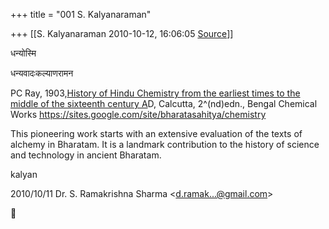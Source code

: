 +++
title = "001 S. Kalyanaraman"

+++
[[S. Kalyanaraman	2010-10-12, 16:06:05 [Source](https://groups.google.com/g/bvparishat/c/tmPBEkwsAKI)]]



धन्योस्मि

धन्यवादःकल्याणरामन

  

PC Ray, 1903,[History of Hindu Chemistry from the earliest times to the middle of the sixteenth century A](http://www.scribd.com/doc/14229651/PC-RayHistory-of-Hindu-Chemistry-Alchemy)D, Calcutta, 2^(nd)edn., Bengal Chemical Works <https://sites.google.com/site/bharatasahitya/chemistry>

  

This pioneering work starts with an extensive evaluation of the texts of alchemy in Bharatam. It is a landmark contribution to the history of science and technology in ancient Bharatam.

  

kalyan

  
  

2010/10/11 Dr. S. Ramakrishna Sharma \<[d.ramak...@gmail.com]()\>



